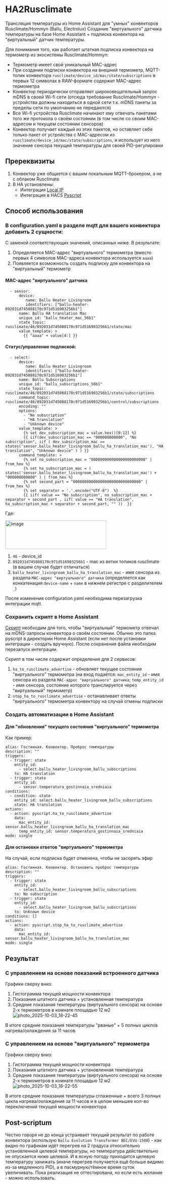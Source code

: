 # HA2Rusclimate
Трансляция температуры из Home Assistant для "умных" конвекторов Rusclimate/Hommyn (Ballu, Electrolux)
Создание "виртуального" датчика температуры на базе Home Assistant + подписка конвектора на "виртуальный" датчик температуры.

Для понимания того, как работает штатная подписка конвектора на термометр из экосистемы Rusclimate/Hommyn:
- Термометр имеет свой уникальный MAC-адрес
- При создании подписки конвектора на внешний термометр, MQTT-топик конвектора `rusclimate/device_id/mac/state/subscriptions` в первых 12 символах в RAW-формате содержит MAC-адрес термометра
- Конвектор периодически отправляет широковещательный запрос mDNS в своей Wi-fi сети (отсюда требование Rusclimate/Hommyn - устройства должны находиться в одной сети т.к. mDNS пакеты за пределы сети по умолчанию не передаются)
- Все Wi-fi устройства Rusclimate начинают ему отвечать пакетами того же протокола о своём состоянии (в том числе со своим MAC-адресом и текущем состоянии сенсоров)
- Конвектор получает каждый из этих пакетов, но оставляет себе только пакет от устройства с MAC-адресом из `rusclimate/device_id/mac/state/subscriptions`, и использует из него значение сенсора текущей температуры для своей PID-регулировки

## Пререквизиты
1. Конвектор уже общается с вашим локальным MQTT-брокером, а не с облаком Rusclimate
2. В HA установлены:
   - Интеграция [Local IP](https://www.home-assistant.io/integrations/local_ip)
   - Интеграция в HACS [Pyscript](https://github.com/custom-components/pyscript)
  
## Способ использования
### В configuration.yaml в разделе mqtt для вашего конвектора добавить 2 сущности:
С заменой соответствующих значений, описанных ниже.
В результате:
1. Определяется MAC-адрес "виртуального" термометра (вместо первых 4 символов MAC-адреса конвектора используется `aaaa`)
2. Появляется возможность создать подписку для конвектора на "виртуальный" термометр
#### MAC-адрес "виртуального" датчика
```
  - sensor:
      device:
         name: Ballu Heater Livingroom
         identifiers: ["ballu-heater-092031d745088170c971d516903256b1"]
      name: Ballu HA translation Mac
      unique_id: "ballu_heater_mac_56b1"
      state_topic: rusclimate/46/092031d745088170c971d516903256b1/state/mac
      value_template: >
        {{ "aaaa" + value[4:] }}
```

#### Статус/управление подпиской:
```
  - select:
      device:
         name: Ballu Heater Livingroom
         identifiers: ["ballu-heater-092031d745088170c971d516903256b1"]
      name: Ballu Subscriptions
      unique_id: "ballu_subscriptions_56b1"
      state_topic: rusclimate/46/092031d745088170c971d516903256b1/state/subscriptions
      command_topic: rusclimate/46/092031d745088170c971d516903256b1/control/subscriptions
      encoding: ""
      options:
        - "No subscription"
        - "HA translation"
        - "Unknown device"
      value_template: >
        {% set dev_subscription_mac = value.hex()[0:12] %}
        {{ iif(dev_subscription_mac == "000000000000", "No subscription", iif ( dev_subscription_mac == states('sensor.ballu_heater_livingroom_ballu_ha_translation_mac'), "HA translation", "Unknown device" ) ) }}
      command_template: >
        {% set no_subscription_mac = "000000000000000000000000" | from_hex %}
        {% set ha_subscription_mac = ( states('sensor.ballu_heater_livingroom_ballu_ha_translation_mac') + "000000000000" ) | from_hex %}
        {% set second_part = "000000000000000000000000000000" | from_hex %}
        {% set separator = '.'.encode("UTF-8")  %}
        {{ iif( value == "No subscription", no_subscription_mac + separator + second_part , iif( value == "HA translation", ha_subscription_mac + separator + second_part, "" ))  }}
```
Где:

<img width="320" height="90" alt="image" src="https://github.com/user-attachments/assets/e3b45949-6f19-4276-8b56-a8222b23e74f" />

1. `46` - device_id
2. `092031d745088170c971d516903256b1` - mac из ветки топиков rusclimate (в вашем случае будет отличаться)
3. `ballu_heater_livingroom_ballu_ha_translation_mac` - имя сенсора из раздела `MAC-адрес "виртуального" датчика` (определяется как конкатенация `device-name` + `name` в нижнем регистре с разделителем `_`)

После изменения configuration.yaml необходима перезагрузка интеграции mqtt.

### Сохранить скрипт в Home Assistant
[Скрипт](rusclimate_to_ha_subsctription.py) необходим для того, чтобы "виртуальный" термометр отвечал на mDNS-запросы конвектора о своём состоянии.
Обычно это папка pyscript в директории Home Assistant (если нет после установки интеграции - создать вручную).
После сохранения файла необходим перезапуск интеграции.

Скрипт в том числе содержит определения для 2 сервисов:
1. `ha_to_rusclimate_advertise` - обновляет текущее состояние "виртуального" термометра (на вход подаётся: `mac_entity_id` - имя сенсора из раздела `MAC-адрес "виртуального" датчика`; `temp_entity_id` - имя сенсора, состояние которого транслируется через "виртуальный" термометр)
2. `stop_ha_to_rusclimate_advertise` - останавливает ответы "виртуального" термометра конвектору на случай отмены подписки


### Создать автоматизации в Home Assistant
#### Для "обновления" текущего состояния "виртуального" термометра
Как пример:
```
alias: Гостинная. Конвектор. Проброс температуры
description: ""
triggers:
  - trigger: state
    entity_id:
      - select.ballu_heater_livingroom_ballu_subscriptions
    to: HA translation
  - trigger: state
    entity_id:
      - sensor.temperatura_gostinnaia_sredniaia
conditions:
  - condition: state
    entity_id: select.ballu_heater_livingroom_ballu_subscriptions
    state: HA translation
actions:
  - action: pyscript.ha_to_rusclimate_advertise
    data:
      mac_entity_id: sensor.ballu_heater_livingroom_ballu_ha_translation_mac
      temp_entity_id: sensor.temperatura_gostinnaia_sredniaia
mode: single
```
#### Для остановки ответов "виртуального" термометра
На случай, если подписка будет отменена, чтобы не засорять эфир
```
alias: Гостинная. Конвектор. Остановить проброс температуры
description: ""
triggers:
  - trigger: state
    entity_id:
      - select.ballu_heater_livingroom_ballu_subscriptions
    to: No subscription
  - trigger: state
    entity_id:
      - select.ballu_heater_livingroom_ballu_subscriptions
    to: Unknown device
conditions: []
actions:
  - action: pyscript.stop_ha_to_rusclimate_advertise
    data:
      mac_entity_id: sensor.ballu_heater_livingroom_ballu_ha_translation_mac
mode: single
```


## Результат
### С управлением на основе показаний встроенного датчика
Графики сверху вниз:
1. Гистограмма текущей мощности конвектора
2. Показания штатного датчика + установленная температура
3. Средние показания температуры (виртуального сенсора) на основе 2-х термометров в комнате площадью 12 м2
![photo_2025-10-03_18-22-45](https://github.com/user-attachments/assets/c037b8d4-997c-4b16-a967-528e494da1e1)

В итоге средние показания температуры "рваные" + 5 полных циклов нагрева/охлаждения за 11 часов

### С управлением на основе "виртуального" термометра
Графики сверху вниз:
1. Гистограмма текущей мощности конвектора
2. Показания штатного датчика + установленная температура
3. Средние показания температуры (виртуального сенсора) на основе 2-х термометров в комнате площадью 12 м2
![photo_2025-10-03_18-22-55](https://github.com/user-attachments/assets/7db09c9d-d311-4072-a4bb-f3843afbbe40)

В итоге средние показания температуры сглаженные + всего 3 полных цикла нагрева/охлаждения за 11 часов и в целом меньшее кол-во переключений текущей мощности конвектора

## Post-scriptum
Честно говоря не до конца устраивает текущий результат по работе конвектора (использую `Ballu Evolution Transformer BEC/EVU-1500`) - как видно по графикам идёт перегрев на 2 градуса относительно установленной целевой температуры, но температура действительно не опускается ниже целевой. И в ясную погоду приходится целевую температуру занижать (иначе перегрев получается ещё больше видимо из-за медленного PID), а в пасмурную/тёмное время суток увеличивать.
Пока реализация не оттестирована, но если есть желание - можно использовать.



